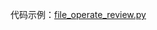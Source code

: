 
代码示例：[file_operate_review.py](https://gitee.com/Jork-S-B/basic-auto-test/blob/master/Commons/dp_browser/file_operate_review.py)